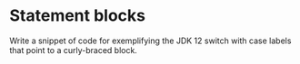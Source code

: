 # Statement blocks
Write a snippet of code for exemplifying the JDK 12 switch with case labels that point to a curly-braced block.